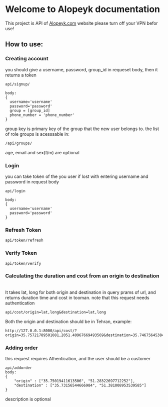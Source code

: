 # Welcome to Alopeyk documentation
This project is API of [Alopeyk.com](https://alopeyk.com/) website
please turn off your VPN befor use!
## How to use:
### Creating account
you should give a username, password, group_id in requeset body, then it returns a token
```
api/signup/

body:
{
  username='username'
  password='password'
  group = [group_id]
  phone_number = 'phone_number'
}
```
group key is primary key of the group that the new user belongs to. the list of role groups is acesssable in:
```
/api/groups/
```
age, email and sex(f/m) are optional<br>
### Login
you can take token of the you user if lost with entering username and password in request body
```
api/login

body:
{
  username='username'
  password='password'
}

```
### Refresh Token
```
api/token/refresh
```
### Verify Token
```
api/token/verify
```
### Calculating the duration and cost from an origin to destination
<br>It takes lat, long for both origin and destination in query prams of url, and returns duration time and cost in tooman. note that this request needs authentication
```
api/cost/origin=lat,long&destination=lat,long
```
Both the origin and destination should be in Tehran, example:
```
http://127.0.0.1:8000/api/cost/?origin=35.75721789501081,2051.40967669493569&destination=35.746756453846,2051.37487729402636
```
### Adding order
this request requires Athentication, and the user should be a customer
```
api/addorder
body:
{
    "origin" : ["35.75019411613506", "51.28322697712252"],
    "destination" : ["35.73156544666984", "51.381008953539585"]
}
```
description is optional
